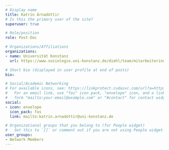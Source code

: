 ```yaml
---
# Display name
title: Katrín Árnadóttir
# Is this the primary user of the site?
superuser: true

# Role/position
role: Post-Doc

# Organizations/Affiliations
organizations:
- name: Universität Konstanz
  url: https://www.soziologie.uni-konstanz.de/diehl/team/mitarbeiterinnen/dr-katrin-arnadottir/

# Short bio (displayed in user profile at end of posts)
bio: 

# Social/Academic Networking
# For available icons, see: https://linkprotect.cudasvc.com/url?a=https%3a%2f%2fsourcethemes.com%2facademic%2fdocs%2fpage-builder%2f%23icons&c=E,1,03Q55I8O6D-V-MsaI5i3Th7UvGHpRVj6l4dANOBXiQaBRckWF-Uxi40d1B8mh5T88rS8FWL6R2UVO5-e4mDAmzVU5C2FJcU0kEkb6Qi2tyc,&typo=1
#   For an email link, use "fas" icon pack, "envelope" icon, and a link in the
#   form "mailto:your-email@example.com" or "#contact" for contact widget.
social:
- icon: envelope
  icon_pack: fas
  link: mailto:katrin.arnadottir@uni-konstanz.de

# Organizational groups that you belong to (for People widget)
#   Set this to `[]` or comment out if you are not using People widget.
user_groups:
- Network Members
---
```

